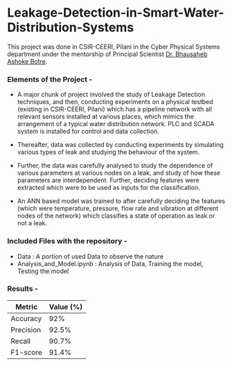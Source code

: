 # Leakage-Detection-in-Smart-Water-Distribution-Systems

This project was done in CSIR-CEERI, Pilani in the Cyber Physical Systems department under the mentorship of Principal Scientist [Dr. Bhausaheb Ashoke Botre](https://www.ceeri.res.in/profiles/bhausaheb-ashok-botre/). 

### Elements of the Project -

- A major chunk of project involved the study of Leakage Detection techniques, and then, conducting experiments on a physical testbed (existing in CSIR-CEERI, Pilani) which has a pipeline network with all relevant sensors installed at various places, which mimics the arrangement of a typical water distribution network. PLC and SCADA system is installed for control and data collection.

- Thereafter, data was collected by conducting experiments by simulating various types of leak and studying the behaviour of the system.

- Further, the data was carefully analysed to study the dependence of various parameters at various nodes on a leak, and study of how these parameters are interdependent. Further, deciding features were extracted which were to be used as inputs for the classification.

- An ANN based model was trained to after carefully deciding the features (which were temperature, pressure, flow rate and vibration at different nodes of the network) which classifies a state of operation as leak or not a leak.

### Included Files with the repository -
- Data : A portion of used Data to observe the nature
- Analysis_and_Model.ipynb : Analysis of Data, Training the model, Testing the model

### Results -

Metric | Value (%)
-------|----------
Accuracy | 92%
Precision | 92.5%
Recall | 90.7%
F1-score | 91.4%
